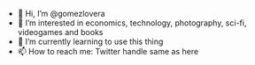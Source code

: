- 👋 Hi, I’m @gomezlovera
- 👀 I’m interested in economics, technology, photography, sci-fi, videogames and books
- 🌱 I’m currently learning to use this thing
- 📫 How to reach me: Twitter handle same as here

<!---
gomezlovera/gomezlovera is a ✨ special ✨ repository because its `README.md` (this file) appears on your GitHub profile.
You can click the Preview link to take a look at your changes.
--->
